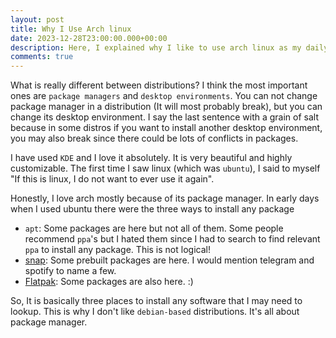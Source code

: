 ```yaml
---
layout: post
title: Why I Use Arch linux
date: 2023-12-28T23:00:00.000+00:00
description: Here, I explained why I like to use arch linux as my daily driver
comments: true
---
```


What is really different between distributions? I think the most important ones are `package managers` and `desktop environments`. You can not change package manager in a distribution (It will most probably break), but you can change its desktop environment. I say the last sentence with a grain of salt because in some distros if you want to install another desktop environment, you may also break since there could be lots of conflicts in packages. 

I have used `KDE` and I love it absolutely. It is very beautiful and highly customizable. The first time I saw linux (which was `ubuntu`), I said to myself
"If this is linux, I do not want to ever use it again".

Honestly, I love arch mostly because of its package manager. In early days when I used ubuntu there were the three ways to install any package
- `apt`: Some packages are here but not all of them. Some people recommend `ppa`'s but I hated them since I had to search to find relevant `ppa` to install any package. This is not logical! 
- [snap](https://snapcraft.io/): Some prebuilt packages are here. I would mention telegram and spotify to name a few.
- [Flatpak](https://flathub.org/): Some packages are also here. :)

So, It is basically three places to install any software that I may need to lookup. This is why I don't like `debian-based` distributions. It's all about package manager.